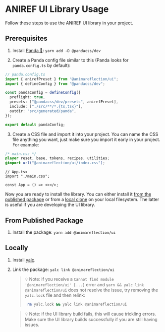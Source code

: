 # ANIREF UI Library Usage

Follow these steps to use the ANIREF UI library in your project.

## Prerequisites

1. Install [Panda 🐼](https://panda-css.com/): `yarn add -D @pandacss/dev`

2. Create a Panda config file similar to this (Panda looks for `panda.config.ts` by default):

```ts
// panda.config.ts
import { anirefPreset } from "@animareflection/ui";
import { defineConfig } from "@pandacss/dev";

const pandaConfig = defineConfig({
  preflight: true,
  presets: ["@pandacss/dev/presets", anirefPreset],
  include: ["./src/**/*.{ts,tsx}"],
  outdir: "src/generated/panda",
});

export default pandaConfig;
```

3. Create a CSS file and import it into your project. You can name the CSS file anything you want, just make sure you import it early in your project. For example:

```css
/* main.css */
@layer reset, base, tokens, recipes, utilities;
@import url("@animareflection/ui/index.css");
```

```tsx
// App.tsx
import "./main.css";

const App = () => <></>;
```

Now you are ready to install the library. You can either install it [from the published package](#from-published-package) or from a [local clone](#locally) on your local filesystem. The latter is useful if you are developing the UI library.

## From Published Package

1. Install the package: `yarn add @animareflection/ui`

## Locally

1. Install [yalc](https://github.com/wclr/yalc).

2. Link the package: `yalc link @animareflection/ui`

   > 💡 Note: if you receive a `Cannot find module '@animareflection/ui' [...]` error and `yarn && yalc link @animareflection/ui` does not resolve the issue, try removing the `yalc.lock` file and then relink:
   >
   > ```sh
   >  rm yalc.lock && yalc link @animareflection/ui
   > ```

   > 💡 Note: if the UI library build fails, this will cause trickling errors. Make sure the UI library builds successfully if you are still having issues.
